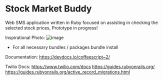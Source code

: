 # Stock Market Buddy

Web SMS application written in Ruby focused on assisting in checking the selected stock prices, Prototype in progress!

Inspirational Photo:
![image](https://raw.githubusercontent.com/mop-tracker/mop/master/doc/screenshot.png)

- For all necessary bundles / packages
bundle install

Documentation: https://devdocs.io/coffeescript~2/

Twilio Docs: https://www.twilio.com/docs
https://guides.rubyonrails.org/
https://guides.rubyonrails.org/active_record_migrations.html
